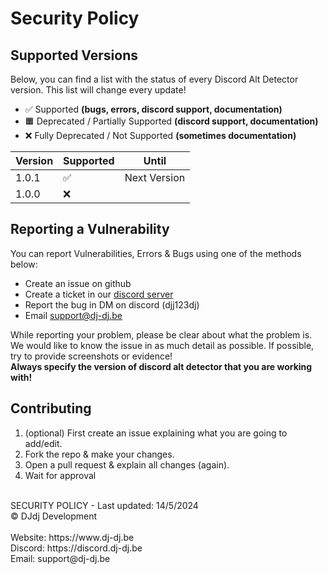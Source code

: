 # Security Policy

## Supported Versions
Below, you can find a list with the status of every Discord Alt Detector version. This list will change every update!

- ✅ Supported **(bugs, errors, discord support, documentation)**
- 🟧 Deprecated / Partially Supported **(discord support, documentation)**
- ❌ Fully Deprecated / Not Supported **(sometimes documentation)**

| Version   | Supported | Until                       |
|-----------|-----------|-----------------------------|
| 1.0.1     | ✅        | Next Version                |
| 1.0.0     | ❌        |                             |

## Reporting a Vulnerability

You can report Vulnerabilities, Errors & Bugs using one of the methods below:
- Create an issue on github
- Create a ticket in our [discord server](https://discord.dj-dj.be)
- Report the bug in DM on discord (djj123dj)
- Email [support@dj-dj.be](mailto:support@dj-dj.be)

While reporting your problem, please be clear about what the problem is.
We would like to know the issue in as much detail as possible.
If possible, try to provide screenshots or evidence!<br>
**Always specify the version of discord alt detector that you are working with!**

## Contributing
1. (optional) First create an issue explaining what you are going to add/edit.
2. Fork the repo & make your changes.
3. Open a pull request & explain all changes (again).
4. Wait for approval

<br>
SECURITY POLICY - Last updated: 14/5/2024<br>
© DJdj Development<br><br>
Website: https://www.dj-dj.be <br>
Discord: https://discord.dj-dj.be <br>
Email: support@dj-dj.be